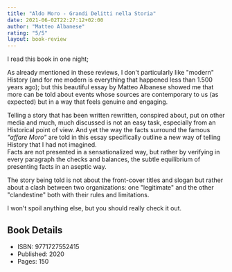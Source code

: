 ```yaml
---
title: "Aldo Moro - Grandi Delitti nella Storia"
date: 2021-06-02T22:27:12+02:00
author: "Matteo Albanese"
rating: "5/5"
layout: book-review
---
```


I read this book in one night;

As already mentioned in these reviews, I don't particularly like "modern"
History (and for me modern is everything that happened less than 1.500 years
ago); but this beautiful essay by Matteo Albanese showed me that more can be
told about events whose sources are contemporary to us (as expected) but in a
way that feels genuine and engaging.

Telling a story that has been written rewritten, conspired about, put on other
media and much, much discussed is not an easy task, especially from an
Historical point of view. And yet the way the facts surround the famous _"affare
Moro"_ are told in this essay specifically outline a new way of telling History
that I had not imagined.<br> Facts are not presented in a sensationalized way,
but rather by verifying in every paragraph the checks and balances, the subtle
equilibrium of presenting facts in an aseptic way.

The story being told is not about the front-cover titles and slogan but rather
about a clash between two organizations: one "legitimate" and the other
"clandestine" both with their rules and limitations.

I won't spoil anything else, but you should really check it out.

## Book Details

- ISBN: 9771727552415
- Published: 2020
- Pages: 150
